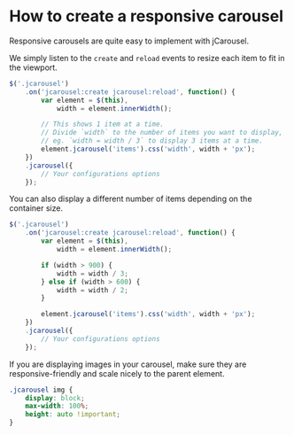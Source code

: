 How to create a responsive carousel
===================================

Responsive carousels are quite easy to implement with jCarousel.

We simply listen to the `create` and `reload` events to resize each item to fit
in the viewport.

```javascript
$('.jcarousel')
    .on('jcarousel:create jcarousel:reload', function() {
        var element = $(this),
            width = element.innerWidth();

        // This shows 1 item at a time.
        // Divide `width` to the number of items you want to display,
        // eg. `width = width / 3` to display 3 items at a time.
        element.jcarousel('items').css('width', width + 'px');
    })
    .jcarousel({
        // Your configurations options
    });
```

You can also display a different number of items depending on the container
size.

```javascript
$('.jcarousel')
    .on('jcarousel:create jcarousel:reload', function() {
        var element = $(this),
            width = element.innerWidth();

        if (width > 900) {
            width = width / 3;
        } else if (width > 600) {
            width = width / 2;
        }

        element.jcarousel('items').css('width', width + 'px');
    })
    .jcarousel({
        // Your configurations options
    });
```

If you are displaying images in your carousel, make sure they are
responsive-friendly and scale nicely to the parent element.

```css
.jcarousel img {
    display: block;
    max-width: 100%;
    height: auto !important;
}
```